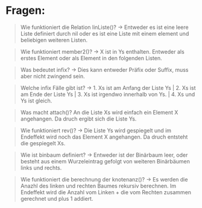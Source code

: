 # Fragen:

> Wie funktioniert die Relation linListe()? -> Entweder es ist eine leere Liste definiert durch nil oder es ist eine Liste mit einem element und beliebigen weiteren Listen.

> Wie funktioniert member2()? -> X ist in Ys enthalten. Entweder als erstes Element oder als Element in den folgenden Listen.

> Was bedeutet infix? -> Dies kann entweder Präfix oder Suffix, muss aber nicht zwingend sein.

> Welche infix Fälle gibt ist? -> 1. Xs ist am Anfang der Liste Ys | 2. Xs ist am Ende der Liste Ys | 3. Xs ist irgendwo innerhalb von Ys. | 4. Xs und Ys ist gleich.

> Was macht attach()? An die Liste Xs wird einfach ein Element X angehangen. Da druch ergibt sich die Liste Ys.

> Wie funktioniert rev()? -> Die Liste Ys wird gespiegelt und im Endeffekt wird noch das Element X angehangen. Da druch entsteht die gespiegelt Xs. 

> Wie ist binbaum definiert? -> Entweder ist der Binärbaum leer, oder besteht aus einem Wurzeleintrag gefolgt von weiteren Binärbäumen links und rechts.

> Wie funktioniert die berechnung der knotenanz()? -> Es werden die Anazhl des linken und rechten Baumes rekursiv berechnen. Im Endeffekt wird die Anzahl vom Linken + die vom Rechten zusammen gerechnet und plus 1 addiert.
